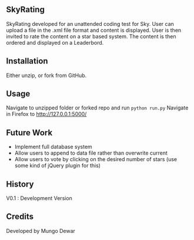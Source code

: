 ## SkyRating
SkyRating developed for an unattended coding test for Sky. User can upload a file in the .xml file format and content is displayed. User is then invited to rate the content on a star based system. The content is then ordered and displayed on a Leaderbord.

## Installation
Either unzip, or fork from GitHub.

## Usage
Navigate to unzipped folder or forked repo and run `python run.py`
Navigate in Firefox to http://127.0.0.1:5000/

## Future Work
 - Implement full database system
 - Allow users to append to data file rather than overwrite current
 - Allow users to vote by clicking on the desired number of stars (use some kind of jQuery plugin for this)

## History
V0.1 : Development Version

## Credits
Developed by Mungo Dewar
